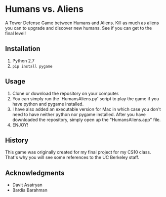 # Humans vs. Aliens
A Tower Defense Game between Humans and Aliens. Kill as much as aliens you can to upgrade and discover new humans. See if you can get to the final level!

## Installation
1. Python 2.7
2. `pip install pygame`

## Usage
1. Clone or download the repository on your computer.
2. You can simply run the 'HumansAliens.py' script to play the game if you have python and pygame installed.
3. I have also added an executable version for Mac in which case you don't need to have neither python nor pygame installed. After you have downloaded the repository, simply open up the "HumansAliens.app" file.
4. ENJOY!

## History
This game was originally created for my final project for my CS10 class. That's why you will see some references to the UC Berkeley staff.

## Acknowledgments
- Davit Asatryan
- Bardia Barahman

